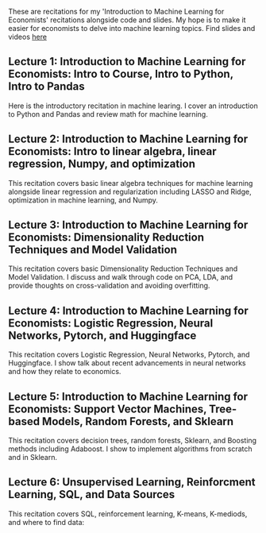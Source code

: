 These are recitations for my 'Introduction to Machine Learning for Economists' recitations alongside code and slides. My hope is to make it easier for economists to delve into machine learning topics. Find slides and videos [here](https://github.com/jgolden36/DSMLSummer2024)

## Lecture 1: Introduction to Machine Learning for Economists: Intro to Course, Intro to Python, Intro to Pandas

Here is the introductory recitation in machine learing. I cover an introduction to Python and Pandas and review math for machine learning.


## Lecture 2: Introduction to Machine Learning for Economists: Intro to linear algebra, linear regression, Numpy, and optimization

This recitation covers basic linear algebra techniques for machine learning alongside linear regression and regularization including LASSO and Ridge, optimization in machine learning, and Numpy.

## Lecture 3: Introduction to Machine Learning for Economists: Dimensionality Reduction Techniques and Model Validation
This recitation covers basic Dimensionality Reduction Techniques and Model Validation. I discuss and walk through code on PCA, LDA, and provide thoughts on cross-validation and avoiding overfitting.

## Lecture 4: Introduction to Machine Learning for Economists: Logistic Regression, Neural Networks, Pytorch, and Huggingface

This recitation covers Logistic Regression, Neural Networks, Pytorch, and Huggingface. I show talk about recent advancements in neural networks and how they relate to economics.

## Lecture 5: Introduction to Machine Learning for Economists: Support Vector Machines, Tree-based Models, Random Forests, and Sklearn

This recitation covers decision trees, random forests, Sklearn, and Boosting methods including Adaboost. I show to implement algorithms from scratch and in Sklearn.

## Lecture 6: Unsupervised Learning, Reinforcment Learning, SQL, and Data Sources
This recitation covers SQL, reinforcement learning, K-means, K-mediods, and where to find data:
